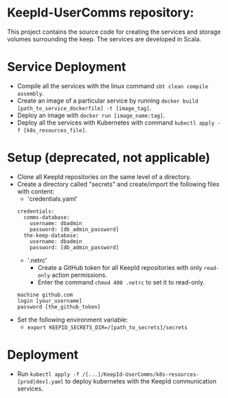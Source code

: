 # KeepId-UserComms repository:
This project contains the source code for creating the services and storage volumes surrounding the keep.
The services are developed in Scala.

# Service Deployment
* Compile all the services with the linux command ```sbt clean compile assembly```.
* Create an image of a particular service by running ```docker build [path_to_service_dockerfile] -t [image_tag]```.
* Deploy an image with ```docker run [image_name:tag]```.
* Deploy all the services with Kubernetes with command ```kubectl apply -f [k8s_resources_file]```.

# Setup (deprecated, not applicable)
* Clone all KeepId repositories on the same level of a directory.
* Create a directory called "secrets" and create/import the following files with content:
  * 'credentials.yaml'
  ```
  credentials:
    comms-database:
      username: dbadmin
      password: [db_admin_password]
    the-keep-database:
      username: dbadmin
      password: [db_admin_password]
  ```
  * '.netrc'
    * Create a GitHub token for all KeepId repositories with only ```read-only``` action permissions.
    * Enter the command ```chmod 400 .netrc``` to set it to read-only.
  ```
  machine github.com
  login [your_username]
  password [the_github_token]
  ```
* Set the following environment variable:
  * ```export KEEPID_SECRETS_DIR=/[path_to_secrets]/secrets```

# Deployment
* Run ```kubectl apply -f /[...]/KeepId-UserComms/k8s-resources-[prod|dev].yaml``` to deploy kubernetes with the KeepId communication services.